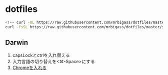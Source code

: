 # dotfiles

```sh
<!-- curl -OL https://raw.githubusercontent.com/mrbigass/dotfiles/master/setup.sh ~/setup.sh && sh ~/setup.sh -->
curl -fsSL https://raw.githubusercontent.com/mrbigass/dotfiles/master/setup.sh | sh
```


## Darwin
1. capsLockとctrlを入れ替える
2. 入力言語の切り替えを<⌘-Space>にする
3. [Chromeを入れる](https://www.google.com/intl/ja_jp/chrome/)
